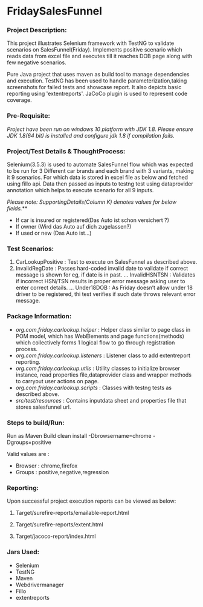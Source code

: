 # FridaySalesFunnel

### Project Description:
This project illustrates Selenium framework with TestNG to validate scenarios on SalesFunnel(Friday).
Implements positive scenario which reads data from excel file and executes till it reaches DOB page along with few negative scenarios.

Pure Java project that uses maven as build tool to manage dependencies and execution. TestNG has been used to handle parameterization,taking screenshots for failed tests and showcase report. It also depicts basic reporting using 'extentreports'.
JaCoCo plugin is used to represent code coverage.

### Pre-Requisite:
*Project have been run on windows 10 platform with JDK 1.8. Please ensure JDK 1.8(64 bit) is installed and configure jdk 1.8 if compilation fails.*

### Project/Test Details & ThoughtProcess:
Selenium(3.5.3) is used to automate SalesFunnel flow which was expected to be run for 3 Different car brands and each brand with 3 variants, making it 9 scenarios. For which data is stored in excel file as below and fetched using fillo api. Data then passed as inputs to testng test using dataprovider annotation which helps to execute scenario for all 9 inputs.
 
_Please note: SupportingDetails(Column K) denotes values for below fields._**
 
* If car is insured or registered(Das Auto ist schon versichert ?)
* If owner (Wird das Auto auf dich zugelassen?)
* If used or new (Das Auto ist...)

### Test Scenarios:
1.	CarLookupPositive : Test to execute on SalesFunnel as described above.
2.	InvalidRegDate : Passes hard-coded invalid date to validate if correct message is shown for eg, if date is in past.
... InvalidHSNTSN : Validates if incorrect HSN/TSN results in proper error message asking user to enter correct details.
... Under18DOB : As Friday doesn’t allow under 18 driver to be registered, thi test verifies if such date throws relevant error message.

### Package Information:
 
* _org.com.friday.carlookup.helper_ : Helper class similar to page class in POM model, which has WebElements and page functions(methods) which collectively forms 1 logical flow to go through registration process.
* _org.com.friday.carlookup.listeners_ : Listener class to add extentreport reporting.
* _org.com.friday.carlookup.utils_ : Utility classes to initialize browser instance, read properties file,dataprovider class and wrapper methods to carryout user actions on page.
* _org.com.friday.carlookup.scripts_ : Classes with testng tests as described above.
* _src/test/resources_ : Contains inputdata sheet and properties file that stores salesfunnel url.

### Steps to build/Run:
Run as Maven Build
clean install -Dbrowsername=chrome -Dgroups=positive

Valid values are :
*	Browser : chrome,firefox
*	Groups : positive,negative,regression


### Reporting:
Upon successful project execution reports can be viewed as below:
1.	Target/surefire-reports/emailable-report.html
2.	Target/surefire-reports/extent.html
 

3.	Target/jacoco-report/index.html
 

### Jars Used:
* Selenium
* TestNG
* Maven
* Webdrivermanager
* Fillo
* extentreports
